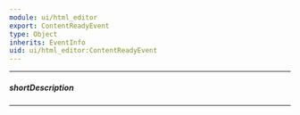 ```yaml
---
module: ui/html_editor
export: ContentReadyEvent
type: Object
inherits: EventInfo
uid: ui/html_editor:ContentReadyEvent
---
```

---
##### shortDescription
<!-- Description goes here -->

---
<!-- Description goes here -->